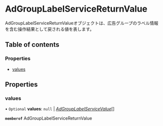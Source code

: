 # AdGroupLabelServiceReturnValue


<div lang=\"ja\">AdGroupLabelServiceReturnValueオブジェクトは、広告グループのラベル情報を含む操作結果として戻される値を表します。</div> 

## Table of contents

### Properties

- [values](adgrouplabelservicereturnvalue.md#values)

## Properties

### values

• `Optional` **values**: ``null`` \| [*AdGroupLabelServiceValue*](adgrouplabelservicevalue.md)[]

**`memberof`** AdGroupLabelServiceReturnValue
